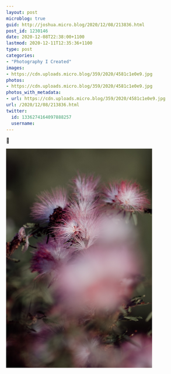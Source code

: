 ```yaml
---
layout: post
microblog: true
guid: http://joshua.micro.blog/2020/12/08/213836.html
post_id: 1230146
date: 2020-12-08T22:38:00+1100
lastmod: 2020-12-11T12:35:36+1100
type: post
categories:
- "Photography I Created"
images:
- https://cdn.uploads.micro.blog/359/2020/4581c1e0e9.jpg
photos:
- https://cdn.uploads.micro.blog/359/2020/4581c1e0e9.jpg
photos_with_metadata:
- url: https://cdn.uploads.micro.blog/359/2020/4581c1e0e9.jpg
url: /2020/12/08/213836.html
twitter:
  id: 1336274164097888257
  username: 
---
```

🌸 

<img src="uploads/2020/4581c1e0e9.jpg" width="400" height="600" alt="" />
